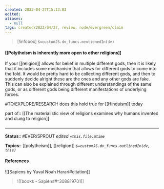 ```yaml
---
created: 2022-04-27T15:13:03 
edited: 
aliases:
  - null
tags: created/2022/04/27, review, node/evergreen/claim
---
```

> [!infobox]
`$=customJS.dv_funcs.mentionedIn(dv)`

#### [[Polytheism is inherently more open to other religions]]

If your [[religion]] allows for belief in multiple different gods, then it is likely that it includes some mechanism that allows for different gods to come into the fold.
It would be pretty hard to be collecting different gods,
and then to suddenly decide alright these are the ones and any other gods are fake.
This can also be explained through different understandings of the same gods, or as different gods being different manifestations of underlying forces.

#TO/EXPLORE/RESEARCH does this hold true for [[Hinduism]] today

part of:: [[The materialistic view of religions examines why humans invented and clung to religion]]

### <hr class="footnote"/>

**Status**:: #EVER/SPROUT
*edited `=this.file.mtime`*

**Topics**:: [[polytheism]], [[religion]] 
*`$=customJS.dv_funcs.outlinedIn(dv, this)`*

#### References

![[Sapiens by Yuval Noah Harari#citation]]

> ![[books - Sapiens#^308819701]]
